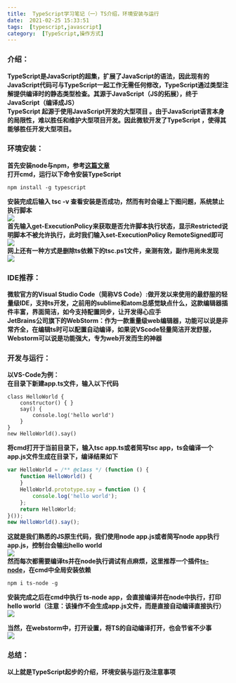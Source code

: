 ```yaml
---
title:  TypeScript学习笔记（一）TS介绍，环境安装与运行 
date:  2021-02-25 15:33:51 
tags:  [typescript,javascript] 
category:  [TypeScript,操作方式] 
---
```

### **介绍：**

**TypeScript是JavaScript的超集，扩展了JavaScript的语法，因此现有的JavaScript代码可与TypeScript一起工作无需任何修改，TypeScript通过类型注解提供编译时的静态类型检查。其源于JavaScript（JS的拓展），终于JavaScript（编译成JS）  
TypeScript 起源于使用JavaScript开发的大型项目 。由于JavaScript语言本身的局限性，难以胜任和维护大型项目开发。因此微软开发了TypeScript ，使得其能够胜任开发大型项目。**

### **环境安装：**

**首先安装node与npm，参考[这篇文章](https://blog.csdn.net/time_____/article/details/114024145)  
打开cmd，运行以下命令安装TypeScript**

```
npm install -g typescript
```

**安装完成后输入 tsc -v 查看安装是否成功，然而有时会碰上下图问题，系统禁止执行脚本**  
![](https://img-blog.csdnimg.cn/20210224220356608.png)  
**首先输入get-ExecutionPolicy来获取是否允许脚本执行状态，显示Restricted说明脚本不被允许执行，此时我们输入set-ExecutionPolicy RemoteSigned即可**  
![](https://img-blog.csdnimg.cn/2021022422055293.png)  
**网上还有一种方式是删除ts依赖下的tsc.ps1文件，亲测有效，副作用尚未发现**  
![](https://img-blog.csdnimg.cn/20210224221040298.png)

### IDE推荐：

**微软官方的Visual Studio Code（简称VS Code）:做开发以来使用的最舒服的轻量级IDE，支持ts开发，之前用的sublime和atom总感觉缺点什么，这款编辑器插件丰富，界面简洁，如今支持配置同步，让开发得心应手  
JetBrains公司旗下的WebStorm：作为一款重量级web编辑器，功能可以说是非常齐全，在编辑ts时可以配置自动编译，如果说VScode轻量简洁开发舒服，Webstorm可以说是功能强大，专为web开发而生的神器**

### **开发与运行：**

**以VS-Code为例：  
在目录下新建app.ts文件，输入以下代码**

```
class HelloWorld {
    constructor() { }
    say() {
        console.log('hello world')
    }
}
new HelloWorld().say()
```

**将cmd打开于当前目录下，输入tsc app.ts或者简写tsc app，ts会编译一个app.js文件生成在目录下，编译结果如下**

```javascript
var HelloWorld = /** @class */ (function () {
    function HelloWorld() {
    }
    HelloWorld.prototype.say = function () {
        console.log('hello world');
    };
    return HelloWorld;
}());
new HelloWorld().say();
```

**这就是我们熟悉的JS原生代码，我们使用node app.js或者简写node app执行app.js，控制台会输出hello world**  
![](https://img-blog.csdnimg.cn/20210225152057132.png)  
**然而每次都需要编译ts并在node执行调试有点麻烦，这里推荐一个插件[ts-node](https://www.npmjs.com/package/ts-node)，在cmd中全局安装依赖**

```
npm i ts-node -g
```

**安装完成之后在cmd中执行 ts-node app，会直接编译并在node中执行，打印hello world（注意：该操作不会生成app.js文件，而是直接自动编译直接执行）**  
![](https://img-blog.csdnimg.cn/20210225152709909.png)

**当然，在webstorm中，打开设置，将TS的自动编译打开，也会节省不少事**  
![](https://img-blog.csdnimg.cn/20210225153104157.png?x-oss-processimage/watermark,type_ZmFuZ3poZW5naGVpdGk,shadow_10,text_aHR0cHM6Ly9ibG9nLmNzZG4ubmV0L3RpbWVfX19fXw,size_16,color_FFFFFF,t_70)

### **总结：**

**以上就是TypeScript起步的介绍，环境安装与运行及注意事项**